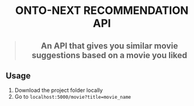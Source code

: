 
<h1 align="center">ONTO-NEXT RECOMMENDATION API</h1>

> <h2 align="center">An API that gives you similar movie suggestions based on a movie you liked</h2>

## Usage

1. Download the project folder locally
2. Go to `localhost:5000/movie?title=movie_name`
